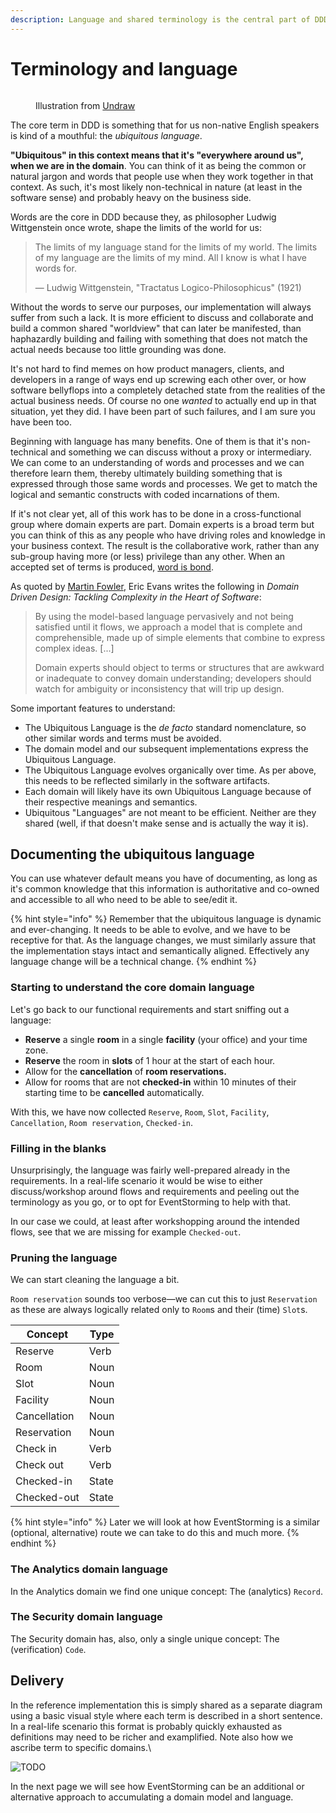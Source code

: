 ```yaml
---
description: Language and shared terminology is the central part of DDD.
---
```


# Terminology and language

<figure><img src="../.gitbook/assets/undraw_Word_of_mouth_re_ndo0.png" alt=""><figcaption><p>Illustration from <a href="https://undraw.co/">Undraw</a></p></figcaption></figure>

The core term in DDD is something that for us non-native English speakers is kind of a mouthful: the _ubiquitous language_.

**"Ubiquitous" in this context means that it's "everywhere around us", when we are in the domain**. You can think of it as being the common or natural jargon and words that people use when they work together in that context. As such, it's most likely non-technical in nature (at least in the software sense) and probably heavy on the business side.

Words are the core in DDD because they, as philosopher Ludwig Wittgenstein once wrote, shape the limits of the world for us:

> The limits of my language stand for the limits of my world. The limits of my language are the limits of my mind. All I know is what I have words for.
>
> — Ludwig Wittgenstein, "Tractatus Logico-Philosophicus" (1921)

Without the words to serve our purposes, our implementation will always suffer from such a lack. It is more efficient to discuss and collaborate and build a common shared "worldview" that can later be manifested, than haphazardly building and failing with something that does not match the actual needs because too little grounding was done.

It's not hard to find memes on how product managers, clients, and developers in a range of ways end up screwing each other over, or how software bellyflops into a completely detached state from the realities of the actual business needs. Of course no one _wanted_ to actually end up in that situation, yet they did. I have been part of such failures, and I am sure you have been too.

Beginning with language has many benefits. One of them is that it's non-technical and something we can discuss without a proxy or intermediary. We can come to an understanding of words and processes and we can therefore learn them, thereby ultimately building something that is expressed through those same words and processes. We get to match the logical and semantic constructs with coded incarnations of them.

If it's not clear yet, all of this work has to be done in a cross-functional group where domain experts are part. Domain experts is a broad term but you can think of this as any people who have driving roles and knowledge in your business context. The result is the collaborative work, rather than any sub-group having more (or less) privilege than any other. When an accepted set of terms is produced, [word is bond](https://www.urbandictionary.com/define.php?term=Word%20is%20bond).

As quoted by [Martin Fowler](https://martinfowler.com/bliki/UbiquitousLanguage.html), Eric Evans writes the following in _Domain Driven Design: Tackling Complexity in the Heart of Software_:

> By using the model-based language pervasively and not being satisfied until it flows, we approach a model that is complete and comprehensible, made up of simple elements that combine to express complex ideas. \[...]
>
> Domain experts should object to terms or structures that are awkward or inadequate to convey domain understanding; developers should watch for ambiguity or inconsistency that will trip up design.

Some important features to understand:

* The Ubiquitous Language is the _de facto_ standard nomenclature, so other similar words and terms must be avoided.
* The domain model and our subsequent implementations express the Ubiquitous Language.
* The Ubiquitous Language evolves organically over time. As per above, this needs to be reflected similarly in the software artifacts.
* Each domain will likely have its own Ubiquitous Language because of their respective meanings and semantics.
* Ubiquitous "Languages" are not meant to be efficient. Neither are they shared (well, if that doesn't make sense and is actually the way it is).

## Documenting the ubiquitous language

You can use whatever default means you have of documenting, as long as it's common knowledge that this information is authoritative and co-owned and accessible to all who need to be able to see/edit it.

{% hint style="info" %}
Remember that the ubiquitous language is dynamic and ever-changing. It needs to be able to evolve, and we have to be receptive for that. As the language changes, we must similarly assure that the implementation stays intact and semantically aligned. Effectively any language change will be a technical change.
{% endhint %}

### Starting to understand the core domain language

Let's go back to our functional requirements and start sniffing out a language:

* **Reserve** a single **room** in a single **facility** (your office) and your time zone.
* **Reserve** the room in **slots** of 1 hour at the start of each hour.
* Allow for the **cancellation** of **room reservations.**
* Allow for rooms that are not **checked-in** within 10 minutes of their starting time to be **cancelled** automatically.

With this, we have now collected `Reserve`, `Room`, `Slot`, `Facility`, `Cancellation`, `Room reservation`, `Checked-in`.

### Filling in the blanks

Unsurprisingly, the language was fairly well-prepared already in the requirements. In a real-life scenario it would be wise to either discuss/workshop around flows and requirements and peeling out the terminology as you go, or to opt for EventStorming to help with that.

In our case we could, at least after workshopping around the intended flows, see that we are missing for example `Checked-out`.

### Pruning the language

We can start cleaning the language a bit.

`Room reservation` sounds too verbose—we can cut this to just `Reservation` as these are always logically related only to `Room`s and their (time) `Slot`s.

| Concept      | Type  |
| ------------ | ----- |
| Reserve      | Verb  |
| Room         | Noun  |
| Slot         | Noun  |
| Facility     | Noun  |
| Cancellation | Noun  |
| Reservation  | Noun  |
| Check in     | Verb  |
| Check out    | Verb  |
| Checked-in   | State |
| Checked-out  | State |

{% hint style="info" %}
Later we will look at how EventStorming is a similar (optional, alternative) route we can take to do this and much more.
{% endhint %}

### The Analytics domain language

In the Analytics domain we find one unique concept: The (analytics) `Record`.

### The Security domain language

The Security domain has, also, only a single unique concept: The (verification) `Code`.

## Delivery

In the reference implementation this is simply shared as a separate diagram using a basic visual style where each term is described in a short sentence. In a real-life scenario this format is probably quickly exhausted as definitions may need to be richer and examplified. Note also how we ascribe term to specific domains.\


![TODO](<../.gitbook/assets/Get-A-Room Ubiquitous Language.png>)

In the next page we will see how EventStorming can be an additional or alternative approach to accumulating a domain model and language.
